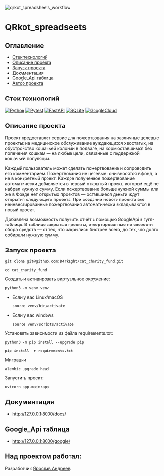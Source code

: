 ![qrkot_spreadsheets_workflow](https://github.com/D4rkLght/QRkot_spreadsheets/actions/workflows/main.yml/badge.svg)
# QRkot_spreadseets

## Оглавление

* [Стек технологий](#stack)
* [Описание проекта](#description)
* [Запуск проекта](#start_project)
* [Документация](#dock)
* [Google_Api таблица](#table)
* [Автор проекта](#author)


## Стек технологий <a name="stack"></a>

[![Python](https://img.shields.io/badge/-Python-464641?style=flat-square&logo=Python)](https://www.python.org/)
[![Pytest](https://img.shields.io/badge/Pytest-464646?style=flat-square&logo=pytest)](https://docs.pytest.org/en/6.2.x/)
[![FastAPI](https://img.shields.io/badge/-FastAPI-464641?style=flat-square&logo=FastAPI)](https://fastapi.tiangolo.com/)
[![SQLite](https://img.shields.io/badge/-SQLite-464641?style=flat-square&logo=SQLite)](https://www.sqlite.org/index.html)
[![GoogleCloud](https://img.shields.io/badge/-GoogleCloud-464641?style=flat-square&logo=GoogleCloud)](https://cloud.google.com/)


## Описание проекта <a name="description"></a>

Проект предоставлет сервис для пожертвования на различные целевые проекты: на медицинское обслуживание нуждающихся хвостатых, на обустройство кошачьей колонии в подвале, на корм оставшимся без попечения кошкам — на любые цели, связанные с поддержкой кошачьей популяции.

Каждый пользователь может сделать пожертвование и сопроводить его комментарием. Пожертвования не целевые: они вносятся в фонд, а не в конкретный проект. Каждое полученное пожертвование автоматически добавляется в первый открытый проект, который ещё не набрал нужную сумму. Если пожертвование больше нужной суммы или же в Фонде нет открытых проектов — оставшиеся деньги ждут открытия следующего проекта. При создании нового проекта все неинвестированные пожертвования автоматически вкладываются в новый проект.

Добавлена возможность получить отчёт с помощью GoogleApi в гугл-таблице.
В таблице закрытые проекты, отсортированные по скорости сбора средств — от тех, что закрылись быстрее всего, до тех, что долго собирали нужную сумму.

## Запуск проекта <a name="start_project"></a>

```
git clone git@github.com:D4rkLght/cat_charity_fund.git
```

```
cd cat_charity_fund
```

Cоздать и активировать виртуальное окружение:

```
python3 -m venv venv
```

* Если у вас Linux/macOS

    ```
    source venv/bin/activate
    ```

* Если у вас windows

    ```
    source venv/scripts/activate
    ```

Установить зависимости из файла requirements.txt:

```
python3 -m pip install --upgrade pip
```

```
pip install -r requirements.txt
```

Миграции

```
alembic upgrade head
```

Запустить проект:

```
uvicorn app.main:app
```


## Документация <a name="dock"></a>


* http://127.0.0.1:8000/docs/


## Google_Api таблица <a name="table"></a>

* http://127.0.0.1:8000/google/

## Над проектом работал: <a name="author"></a>

Разработчик [Ярослав Андреев](https://github.com/D4rkLght).
